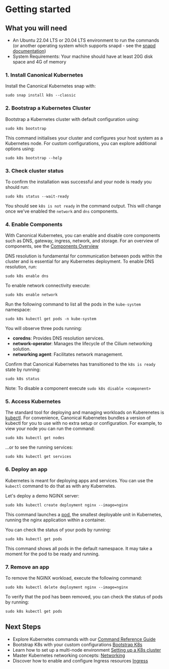 # Getting started

## What you will need
- An Ubuntu 22.04 LTS or 20.04 LTS environment to run the commands (or
  another operating system which supports snapd - see the
  [snapd documentation](https://snapcraft.io/docs/installing-snapd))
- System Requirements: Your machine should have at least 20G disk space
  and 4G of memory

### 1. Install Canonical Kubernetes

Install the Canonical Kubernetes snap with:
```
sudo snap install k8s --classic
```

### 2. Bootstrap a Kubernetes Cluster

Bootstrap a Kubernetes cluster with default configuration using:

```
sudo k8s bootstrap
```

This command initialises your cluster and configures your host system 
as a Kubernetes node.
For custom configurations, you can explore additional options using: 

```
sudo k8s bootstrap --help
```

### 3. Check cluster status

To confirm the installation was successful and your node is ready you
should run:

```
sudo k8s status --wait-ready
```

You should see `k8s is not ready` in the command output. This will
change once we've enabled the `network` and `dns` components.

### 4. Enable Components

With Canonical Kubernetes, you can enable and disable core components
such as DNS, gateway, ingress, network, and storage. For an overview
of components, see the [Components Overview](#TODO)

DNS resolution is fundamental for communication between pods within
the cluster and is essential for any Kubernetes deployment. To enable
DNS resolution, run:

```
sudo k8s enable dns
```

To enable network connectivity execute:

```
sudo k8s enable network
```

Run the following command to list all the pods in the `kube-system`
namespace:

```
sudo k8s kubectl get pods -n kube-system
```

You will observe three pods running:
- **coredns**: Provides DNS resolution services.
- **network-operator**: Manages the lifecycle of the Cilium networking solution.
- **networking agent**: Facilitates network management.

Confirm that Canonical Kubernetes has transitioned to the `k8s is ready` state by running:

```
sudo k8s status
```

Note: To disable a component execute `sudo k8s disable <component>`

### 5. Access Kubernetes
The standard tool for deploying and managing workloads on Kuberenetes is [kubectl](https://kubernetes.io/docs/reference/kubectl/). For convenience, Canonical Kubernetes bundles a version of kubectl for you to use with no extra setup or configuration. For example, to view your node you can run the command:

```
sudo k8s kubectl get nodes
```

…or to see the running services:

```
sudo k8s kubectl get services
```

### 6. Deploy an app

Kubernetes is meant for deploying apps and services. You can use the `kubectl`
command to do that as with any Kubernetes. 

Let's deploy a demo NGINX server:

```
sudo k8s kubectl create deployment nginx --image=nginx
```
This command launches a [pod](https://kubernetes.io/docs/concepts/workloads/pods/), the smallest deployable unit in Kubernetes, running the nginx application within a container.

You can check the status of your pods by running:

```
sudo k8s kubectl get pods
```

This command shows all pods in the default namespace. It may take a moment for
the pod to be ready and running.

### 7. Remove an app
To remove the NGINX workload, execute the following command:
```
sudo k8s kubectl delete deployment nginx --image=nginx

```

To verify that the pod has been removed, you can check the status of pods by running:

```
sudo k8s kubectl get pods
```

## Next Steps

- Explore Kubernetes commands with our [Command Reference Guide](#TODO)
- Bootstrap K8s with your custom configurations [Bootstrap K8s](#TODO)
- Learn how to set up a multi-node environment [Setting up a K8s cluster](#TODO)
- Master Kubernetes networking concepts: [Networking](#TODO)
- Discover how to enable and configure Ingress resources [Ingress](#TODO)
